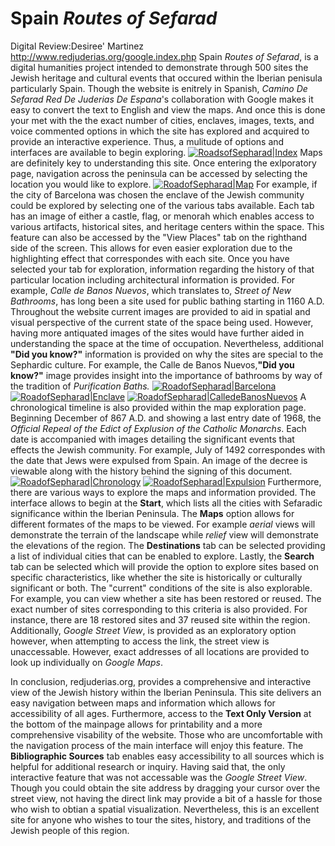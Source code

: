# Spain _Routes of Sefarad_
Digital Review:Desiree' Martinez
<http://www.redjuderias.org/google.index.php>
Spain _Routes of Sefarad_, is a digital humanities project intended to demonstrate through 500 sites the Jewish heritage and cultural events that occured within the Iberian penisula particularly Spain. Though the website is enitrely in Spanish, _Camino De Sefarad Red De Juderias De Espana_'s collaboration with Google makes it easy to convert the text to English and view the maps. And once this is done your met with the the exact number of cities, enclaves, images, texts, and voice commented options in which the site has explored and acquired to provide an interactive experience. Thus, a mulitude of options and interfaces are available to begin exploring. 
[![RoadsofSepharad|Index](Spain_image1_intro.png"introindex")](http://www.redjuderias.org/google/index.php?l=es)
Maps are definitely key to understanding this site. Once entering the exlporatory page, navigation across the peninsula can be accessed by selecting the location you would like to explore. 
[![RoadofSepharad|Map](Spain_image2.png"Maps")](http://www.redjuderias.org/google/map.php?l=es)
For example, if the city of Barcelona was chosen the enclave of the Jewish community could be explored by selecting one of the various tabs available. Each tab has an image of either a castle, flag, or menorah which enables access to various artifacts, historical sites, and heritage centers within the space.  This feature can also be accessed by the "View Places" tab on the righthand side of the screen. This allows for even easier exploration due to the highlighting effect that correspondes with each site. Once you have selected your tab for exploration, information regarding the history of that particular location including architectural information is provided. For example, *Calle de Banos Nuevos*, which translates to, *Street of New Bathrooms*, has long been a site used for public bathing starting in 1160 A.D. Throughout the website current images are provided to aid in spatial and visual perspective of the current state of the space being used. However, having more antiquated images of the sites would have further aided in understanding the space at the time of occupation. Nevertheless, additional **"Did you know?"** information is provided on why the sites are special to the Sephardic culture. For example, the Calle de Banos Nuevos,**"Did you know?"** image provides insight into the importance of bathrooms by way of the tradition of *Purification Baths.* 
[![RoadofSepharad|Barcelona](Spain_image3_Barcelona.png)](http://www.redjuderias.org/google/map.php?l=es)
[![RoadofSepharad|Enclave](Spain_image4_enclave.png)](http://www.redjuderias.org/google/map.php?l=es)
[![RoadofSepharad|CalledeBanosNuevos](Spain_image5_CalledeBanos.png)](http://www.redjuderias.org/google/map.php?l=es)
A chronological timeline is also provided within the map exploration page. Beginning December of 867 A.D. and showing a last entry date of 1968, the *Official Repeal of the Edict of Explusion of the Catholic Monarchs*. Each date is accompanied with images detailing the significant events that effects the Jewish community. For example, July of 1492 correspondes with the date that Jews were expulsed from Spain. An image of the decree is viewable along with the history behind the signing of this document. 
[![RoadofSepharad|Chronology](Spain_image6_chronology.png)](http://www.redjuderias.org/google/crono.php?f=ac&l=0#)
[![RoadofSepharad|Expulsion](Spain_image7_expulsion.png)](https://www.google.com/search?tbs=sbi:AMhZZiuWSsCQEIGtGgQWR291tXSKGlf2D2pSAbMo7UhQgisyABLuIYcHrU6aAfkdSbYY9t6CTU6bu7O90Tr8qFKBzB_1HDVSXA3FjqvVzcRnWtg-wzuhsWEejDviiJ1JyfQFADGXvu1gfDMZrN-UPN3xMJj5IWaYDSWXavmwd8Qa3ZJWWVNqO2gCb6-v_1clJh6OsmoEkZNBrJiQFW6hPJFAi5HMsqgulCzUf9HSbbqx886xJLd7NGilUw_16qPgCCoAXaFgM1ntTUP0O5YFSCQQnb3JagowCb-Ck-fa-RVRa9fpNZqzI5y3mRF1W1us0RHNALiG62ecdURmokTi1JC4yy0XtmL6llbVw)
Furthermore, there are various ways to explore the maps and information provided. The interface allows to begin at the **Start**, which lists all the cities with Sefaradic significance within the Iberian Peninsula. The **Maps** option allows for different formates of the maps to be viewed. For example _aerial_ views will demonstrate the terrain of the landscape while _relief_ view will demonstrate the elevations of the region. The **Destinations** tab can be selected providing a list of individual cities that can be enabled to explore. Lastly, the **Search** tab can be selected which will provide the option to explore sites based on specific characteristics, like whether the site is historically or culturally significant or both. The "current" conditions of the site is also explorable. For example, you can view whether a site has been restored or reused. The exact number of sites corresponding to this criteria is also provided. For instance, there are 18 restored sites and 37 reused site within the region. Additionally, *Google Street View*, is provided as an exploratory option however, when attempting to access the link, the street view is unaccessable. However, exact addresses of all locations are provided to look up individually on *Google Maps*. 

In conclusion, redjuderias.org, provides a comprehensive and interactive view of the Jewish history within the Iberian Peninsula. This site delivers an easy navigation between maps and information which allows for accessibility of all ages. Furthermore, access to the **Text Only Version**  at the bottom of the mainpage allows for printability and a more comprehensive visability of the website. Those who are uncomfortable with the navigation process of the main interface will enjoy this feature. The **Bibliographic Sources** tab enables easy accessibility to all sources which is helpful for additional research or inquiry. Having said that, the only interactive feature that was not accessable was the  _Google Street View_. Though you could obtain the site address by dragging your cursor over the street view, not having the direct link may provide a bit of a hassle for those who wish to obtian a spatial visualization. Nevertheless, this is an excellent site for anyone who wishes to tour the sites, history, and traditions of the Jewish people of this region. 
















 
